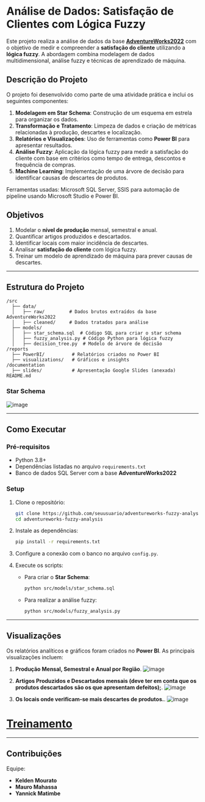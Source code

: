 # **Análise de Dados: Satisfação de Clientes com Lógica Fuzzy**
Este projeto realiza a análise de dados da base [**AdventureWorks2022**](https://learn.microsoft.com/en-us/sql/samples/adventureworks-install-configure?view=sql-server-ver16&tabs=ssms) com o objetivo de medir e compreender a **satisfação do cliente** utilizando a **lógica fuzzy**. A abordagem combina modelagem de dados multidimensional, análise fuzzy e técnicas de aprendizado de máquina.



## **Descrição do Projeto**
O projeto foi desenvolvido como parte de uma atividade prática e inclui os seguintes componentes:
1. **Modelagem em Star Schema**: Construção de um esquema em estrela para organizar os dados.
2. **Transformação e Tratamento**: Limpeza de dados e criação de métricas relacionadas à produção, descartes e localização.
3. **Relatórios e Visualizações**: Uso de ferramentas como **Power BI** para apresentar resultados.
4. **Análise Fuzzy**: Aplicação da lógica fuzzy para medir a satisfação do cliente com base em critérios como tempo de entrega, descontos e frequência de compras.
5. **Machine Learning**: Implementação de uma árvore de decisão para identificar causas de descartes de produtos.

Ferramentas usadas: Microsoft SQL Server, SSIS para automação de pipeline usando Microsoft Studio e Power BI.

## **Objetivos**
1. Modelar o **nível de produção** mensal, semestral e anual.
2. Quantificar artigos produzidos e descartados.
3. Identificar locais com maior incidência de descartes.
4. Analisar **satisfação do cliente** com lógica fuzzy.
5. Treinar um modelo de aprendizado de máquina para prever causas de descartes.

---

## **Estrutura do Projeto**
```
/src
  ├── data/
  │   ├── raw/         # Dados brutos extraídos da base AdventureWorks2022
  │   ├── cleaned/     # Dados tratados para análise
  ├── models/
  │   ├── star_schema.sql  # Código SQL para criar o star schema
  │   ├── fuzzy_analysis.py # Código Python para lógica fuzzy
  │   ├── decision_tree.py  # Modelo de árvore de decisão
/reports
  ├── PowerBI/          # Relatórios criados no Power BI
  ├── visualizations/   # Gráficos e insights
/documentation
  ├── slides/           # Apresentação Google Slides (anexada)
README.md
```
### **Star Schema**
![image](https://github.com/user-attachments/assets/6e6d87bb-617c-434d-ac47-29525985f574)

---

## **Como Executar**
### **Pré-requisitos**
- Python 3.8+
- Dependências listadas no arquivo `requirements.txt`
- Banco de dados SQL Server com a base **AdventureWorks2022**

### **Setup**
1. Clone o repositório:
   ```bash
   git clone https://github.com/seuusuario/adventureworks-fuzzy-analysis.git
   cd adventureworks-fuzzy-analysis
   ```
2. Instale as dependências:
   ```bash
   pip install -r requirements.txt
   ```
3. Configure a conexão com o banco no arquivo `config.py`.

4. Execute os scripts:
   - Para criar o **Star Schema**:
     ```bash
     python src/models/star_schema.sql
     ```
   - Para realizar a análise fuzzy:
     ```bash
     python src/models/fuzzy_analysis.py
     ```

---

## **Visualizações**
Os relatórios analíticos e gráficos foram criados no **Power BI**. As principais visualizações incluem:
1. **Produção Mensal, Semestral e Anual por Região**.
 ![image](https://github.com/user-attachments/assets/2806f2e8-7ccc-4c24-8fff-6aff4037d7b4)

2. **Artigos Produzidos e Descartados mensais (deve ter em conta que os produtos descartados são os que apresentam defeitos);**.
  ![image](https://github.com/user-attachments/assets/4fd4e131-857c-4da0-a95c-665f5d7953dd)

3. **Os locais onde verificam-se mais descartes de produtos.**.
![image](https://github.com/user-attachments/assets/d92b45cc-f700-4b46-ae55-cb6492af2cdf)


#  [Treinamento](https://github.com/yannickRafael/ELT-AdventureWorks2022/blob/Yannick/training_program.ipynb)
---

## **Contribuições**
Equipe:
- **Kelden Mourato**  
- **Mauro Mahassa**  
- **Yannick Matimbe**  
